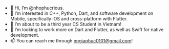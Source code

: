 - 👋 Hi, I’m @nhophucrious.
- 👀 I’m interested in C++, Python, Dart, and software development on Mobile, specifically iOS and cross-platform with Flutter.
- 🌱 I’m about to be a third year CS Student in Vietnam!
- 💞️ I’m looking to work more on Dart and Flutter, as well as Swift for native development.
- 📫 You can reach me through nngiaphuc0101@gmail.com!

<!---
nhophucrious/nhophucrious is a ✨ special ✨ repository because its `README.md` (this file) appears on your GitHub profile.
You can click the Preview link to take a look at your changes.
--->
